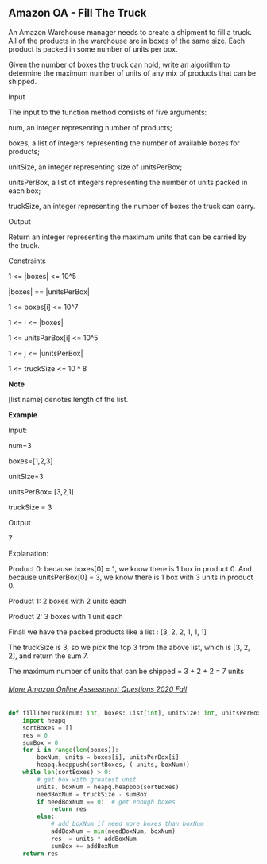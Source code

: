 ## Amazon OA - Fill The Truck

An Amazon Warehouse manager needs to create a shipment to fill a truck. All of the products in the warehouse are in boxes of the same size. Each product is packed in some number of units per box.

Given the number of boxes the truck can hold, write an algorithm to determine the maximum number of units of any mix of products that can be shipped.

Input

The input to the function method consists of five arguments:

num, an integer representing number of products;

boxes, a list of integers representing the number of available boxes for products;

unitSize, an integer representing size of unitsPerBox;

unitsPerBox, a list of integers representing the number of units packed in each box;

truckSize, an integer representing the number of boxes the truck can carry.

Output

Return an integer representing the maximum units that can be carried by the truck.

Constraints

1 <= |boxes| <= 10^5

|boxes| == |unitsPerBox|

1 <= boxes[i] <= 10^7

1 <= i <= |boxes|

1 <= unitsParBox[i] <= 10^5

1 <= j <= |unitsPerBox|

1 <= truckSize <= 10 ^ 8

**Note**

[list name] denotes length of the list.

**Example**

Input:

num=3

boxes=[1,2,3]

unitSize=3

unitsPerBox= [3,2,1]

truckSize = 3

Output

7

Explanation:

Product 0: because boxes[0] = 1, we know there is 1 box in product 0. And because unitsPerBox[0] = 3, we know there is 1 box with 3 units in product 0.

Product 1: 2 boxes with 2 units each

Product 2: 3 boxes with 1 unit each

Finall we have the packed products like a list : [3, 2, 2, 1, 1, 1]

The truckSize is 3, so we pick the top 3 from the above list, which is [3, 2, 2], and return the sum 7.

The maximum number of units that can be shipped = 3 + 2 + 2 = 7 units



###### [More Amazon Online Assessment Questions 2020 Fall](https://aonecode.com/amazon-online-assessment-questions)

```python
def fillTheTruck(num: int, boxes: List[int], unitSize: int, unitsPerBox: List[int], truckSize: int) -> int:
    import heapq
    sortBoxes = []
    res = 0
    sumBox = 0
    for i in range(len(boxes)):
        boxNum, units = boxes[i], unitsPerBox[i]
        heapq.heappush(sortBoxes, (-units, boxNum))
    while len(sortBoxes) > 0:
        # get box with greatest unit
        units, boxNum = heapq.heappop(sortBoxes)
        needBoxNum = truckSize - sumBox
        if needBoxNum == 0:  # get enough boxes
            return res
        else:
            # add boxNum if need more boxes than boxNum
            addBoxNum = min(needBoxNum, boxNum)
            res -= units * addBoxNum
            sumBox += addBoxNum
    return res
```

